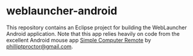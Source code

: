weblauncher-android
===============

This repository contains an Eclipse project for building the WebLauncher
Android application. Note that this app relies heavily on code from the excellent Android mouse app [Simple Computer Remote](https://github.com/philproctor/SimpleComputerRemote) by philliptproctor@gmail.com. 
